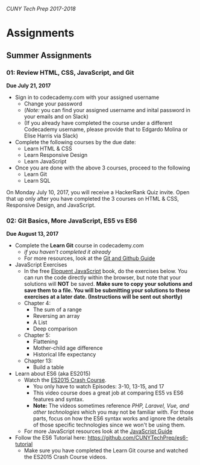 _CUNY Tech Prep 2017-2018_

# Assignments


## Summer Assignments 


### 01: Review HTML, CSS, JavaScript, and Git

**Due July 21, 2017**

- Sign in to codecademy.com with your assigned username
  + Change your password
  + (_Note:_ you can find your assigned username and inital password in your emails and on Slack)
  + (If you already have completed the course under a different Codecademy username, please provide that to Edgardo Molina or Elise Harris via Slack)
- Complete the following courses by the due date:
  + Learn HTML & CSS
  + Learn Responsive Design
  + Learn JavaScript
- Once you are done with the above 3 courses, proceed to the following
  + Learn Git
  + Learn SQL

On Monday July 10, 2017, you will receive a HackerRank Quiz invite. Open that up only after you have completed the 3 courses on HTML & CSS, Responsive Design, and JavaScript.

### 02: Git Basics, More JavaScript, ES5 vs ES6

**Due August 13, 2017**

- Complete the **Learn Git** course in codecademy.com
    + _if you haven't completed it already_
    + For more resources, look at the [Git and Github Guide](../guides/git.md)
- JavaScript Exercises
    + In the free [Eloquent JavaScript](http://eloquentjavascript.net/index.html) book, do the exercises below. You can run the code directly within the browser, but note that your solutions will **NOT** be saved. **Make sure to copy your solutions and save them to a file. You will be submitting your solutions to these exercises at a later date. (Instructions will be sent out shortly)**
    + Chapter 4:
        * The sum of a range
        * Reversing an array
        * A List
        * Deep comparison
    + Chapter 5:
        * Flattening
        * Mother-child age difference
        * Historical life expectancy
    + Chapter 13:
        * Build a table
- Learn about ES6 (aka ES2015)
    + Watch the [ES2015 Crash Course](https://laracasts.com/series/es6-cliffsnotes).
        * You only have to watch Episodes: 3-10, 13-15, and 17
        * This video course does a great job at comparing ES5 vs ES6 features and syntax.
        * **Note:** The videos sometimes reference _PHP, Laravel, Vue, and other technologies_ which you may not be familiar with. For those parts, focus on how the ES6 syntax works and ignore the details of those specific technologies since we won't be using them.
    + For more JavaScript resources look at the [JavaScript Guide](../guides/javascript.md)
- Follow the ES6 Tutorial here: https://github.com/CUNYTechPrep/es6-tutorial
    + Make sure you have completed the Learn Git course and watched the ES2015 Crash Course videos.



